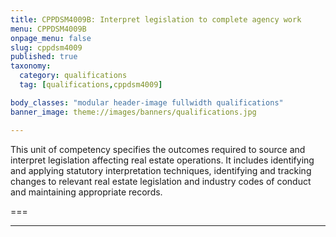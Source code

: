 ```yaml
---
title: CPPDSM4009B: Interpret legislation to complete agency work
menu: CPPDSM4009B
onpage_menu: false
slug: cppdsm4009
published: true
taxonomy:
  category: qualifications
  tag: [qualifications,cppdsm4009]

body_classes: "modular header-image fullwidth qualifications"
banner_image: theme://images/banners/qualifications.jpg

---
```


This unit of competency specifies the outcomes required to source and interpret legislation affecting real estate operations. It includes identifying and applying statutory interpretation techniques, identifying and tracking changes to relevant real estate legislation and industry codes of conduct and maintaining appropriate records.

===

---
